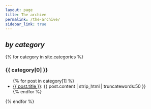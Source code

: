 ```yaml
---
layout: page
title: The archive
permalink: /the-archive/
sidebar_link: true
---
```


## <em> by category </em>
{% for category in site.categories %}
  <h3>{{ category[0] }}</h3>
  <ul>
    {% for post in category[1] %}
      <li><a href="{{ post.url }}">{{ post.title }}</a>: {{ post.content | strip_html | truncatewords:50 }}</li>
    {% endfor %}
  </ul>
{% endfor %}
